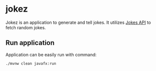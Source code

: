 # jokez

Jokez is an application to generate and tell jokes. It utilizes [Jokes API](https://publicapis.io/jokes-api/)
to fetch random jokes.

## Run application

Application can be easily run with command:

```shell
./mvnw clean javafx:run
```